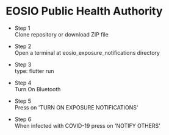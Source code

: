 # EOSIO Public Health Authority

 - Step 1<br>
Clone repository or download ZIP file

- Step 2<br>
Open a terminal at eosio_exposure_notifications directory

- Step 3<br>
type: flutter run

- Step 4<br>
Turn On Bluetooth

- Step 5<br>
Press on 'TURN ON EXPOSURE NOTIFICATIONS'

- Step 6<br>
When infected with COVID-19 press on 'NOTIFY OTHERS'
